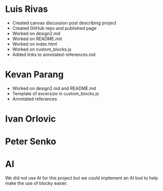 # Luis Rivas
- Created canvas discussion post describing project
- Created GitHub repo and published page
- Worked on design2.md
- Worked on README.md
- Worked on index.html
- Worked on custom_blocks.js
- Added links to annotated-references.md
# Kevan Parang
- Worked on design2.md and README.md
- Template of excersize in custom_blocks.js
- Annotated referances
# Ivan Orlovic
# Peter Senko

# AI
We did not use AI for this project but we could implement an AI tool to help make the use of blocky easier.
